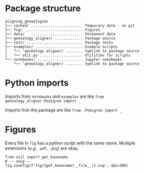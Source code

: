 # Package structure

```
aligning_genealogies
├── cached/ ........................ Temporary data - no git
├── fig/ ........................... Figures
├── data/   ........................ Permanent data
├── genealogy_aligner/ ............. Package source
├── test/ .......................... Package tests
├── examples/ ...................... Example scripts
│   └── 'genealogy_aligner/ ........ Symlink to package source
│   └── util.py .................... Utilities for scripts
└── notebooks/ ..................... Jupyter notebooks
    └── 'genealogy_aligner/ ........ Symlink to package source 
```

# Python imports

Imports from `notebooks` and `examples` are like `from genealogy_aligner.Pedigree import _`

Imports froh the package are like `from .Pedigree import _`

# Figures

Every file in `fig` has a python script with the same name. 
Multiple extensions (_e.g._ `.pdf`, `.png`) are okay.

```
from util import get_basename
# -- snip --
fig.savefig(f'fig/{get_basename(__file__)}.svg', dpi=300)
```
